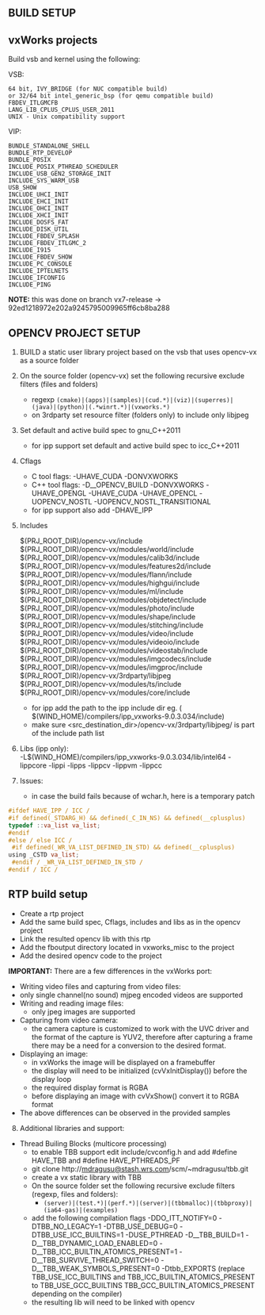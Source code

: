 BUILD SETUP
-----------

vxWorks projects
----------------
Build vsb and kernel using the following:

VSB:

    64 bit, IVY_BRIDGE (for NUC compatible build)
    or 32/64 bit intel_generic_bsp (for qemu compatible build)
    FBDEV_ITLGMCFB
    LANG_LIB_CPLUS_CPLUS_USER_2011
    UNIX - Unix compatibility support

VIP:

    BUNDLE_STANDALONE_SHELL
    BUNDLE_RTP_DEVELOP
    BUNDLE_POSIX
    INCLUDE_POSIX_PTHREAD_SCHEDULER
    INCLUDE_USB_GEN2_STORAGE_INIT
    INCLUDE_SYS_WARM_USB
    USB_SHOW
    INCLUDE_UHCI_INIT
    INCLUDE_EHCI_INIT
    INCLUDE_OHCI_INIT
    INCLUDE_XHCI_INIT
    INCLUDE_DOSFS_FAT
    INCLUDE_DISK_UTIL
    INCLUDE_FBDEV_SPLASH
    INCLUDE_FBDEV_ITLGMC_2
    INCLUDE_I915
    INCLUDE_FBDEV_SHOW
    INCLUDE_PC_CONSOLE
    INCLUDE_IPTELNETS
    INCLUDE_IFCONFIG
    INCLUDE_PING

**NOTE:** this was done on branch vx7-release -> 92ed1218972e202a9245795009965ff6cb8ba288

OPENCV PROJECT SETUP
------------------------
1. BUILD a static user library project based on the vsb that uses opencv-vx as a source folder
2. On the source folder (opencv-vx) set the following recursive exclude filters (files and folders)
    - regexp ```(cmake)|(apps)|(samples)|(cud.*)|(viz)|(superres)|(java)|(python)|(.*winrt.*)|(vxworks.*)```
    - on 3rdparty set resource filter (folders only) to include only libjpeg


3. Set default and active build spec to gnu_C++2011
    - for ipp support set default and active build spec to icc_C++2011

4. Cflags
    - C tool flags: -UHAVE_CUDA -DONVXWORKS
    - C++ tool flags: -D__OPENCV_BUILD -DONVXWORKS   -UHAVE_OPENGL  -UHAVE_CUDA  -UHAVE_OPENCL  -UOPENCV_NOSTL -UOPENCV_NOSTL_TRANSITIONAL
    - for ipp support also add -DHAVE_IPP

5. Includes

    $(PRJ_ROOT_DIR)/opencv-vx/include  
    $(PRJ_ROOT_DIR)/opencv-vx/modules/world/include  
    $(PRJ_ROOT_DIR)/opencv-vx/modules/calib3d/include  
    $(PRJ_ROOT_DIR)/opencv-vx/modules/features2d/include  
    $(PRJ_ROOT_DIR)/opencv-vx/modules/flann/include  
    $(PRJ_ROOT_DIR)/opencv-vx/modules/highgui/include  
    $(PRJ_ROOT_DIR)/opencv-vx/modules/ml/include  
    $(PRJ_ROOT_DIR)/opencv-vx/modules/objdetect/include  
    $(PRJ_ROOT_DIR)/opencv-vx/modules/photo/include  
    $(PRJ_ROOT_DIR)/opencv-vx/modules/shape/include  
    $(PRJ_ROOT_DIR)/opencv-vx/modules/stitching/include  
    $(PRJ_ROOT_DIR)/opencv-vx/modules/video/include  
    $(PRJ_ROOT_DIR)/opencv-vx/modules/videoio/include  
    $(PRJ_ROOT_DIR)/opencv-vx/modules/videostab/include  
    $(PRJ_ROOT_DIR)/opencv-vx/modules/imgcodecs/include  
    $(PRJ_ROOT_DIR)/opencv-vx/modules/imgproc/include  
    $(PRJ_ROOT_DIR)/opencv-vx/3rdparty/libjpeg  
    $(PRJ_ROOT_DIR)/opencv-vx/modules/ts/include  
    $(PRJ_ROOT_DIR)/opencv-vx/modules/core/include  

    - for ipp add the path to the ipp include dir eg. ( $(WIND_HOME)/compilers/ipp_vxworks-9.0.3.034/include)
     - make sure <src_destination_dir>/opencv-vx/3rdparty/libjpeg/ is part of the include path list

6. Libs (ipp only):  
     -L$(WIND_HOME)/compilers/ipp_vxworks-9.0.3.034/lib/intel64
     -lippcore -lippi -lipps -lippcv -lippvm -lippcc

7. Issues:  
    - in case the build fails because of wchar.h, here is a temporary patch
```C
#ifdef HAVE_IPP / ICC /
#if defined(_STDARG_H) && defined(_C_IN_NS) && defined(__cplusplus)
typedef ::va_list va_list;
#endif
#else / else ICC /
 #if defined(_WR_VA_LIST_DEFINED_IN_STD) && defined(__cplusplus)
using _CSTD va_list;
 #endif / _WR_VA_LIST_DEFINED_IN_STD /
#endif / ICC /
```


RTP build setup
---------------
- Create a rtp project
- Add the same build spec, Cflags, includes and libs as in the opencv project
- Link the resulted opencv lib with this rtp
- Add the fboutput directory located in vxworks_misc to the project
- Add the desired opencv code to the project

 **IMPORTANT:** There are a few differences in the vxWorks port:

 - Writing video files and capturing from video files:  
 - only single channel(no sound) mjpeg encoded videos are supported
 - Writing and reading image files:  
     - only jpeg images are supported
 - Capturing from video camera:  
     - the camera capture is customized to work with the UVC driver and the format of the capture is YUV2, therefore after capturing a frame there may be a need for a conversion to the desired format.
- Displaying an image:  
    - in vxWorks the image will be displayed on a framebuffer  
    - the display will need to be initialized (cvVxInitDisplay()) before the display loop
    - the required display format is RGBA  
    - before displaying an image with cvVxShow() convert it to RGBA format  
 - The above differences can be observed in the provided samples



8. Additional libraries and support:
 - Thread Builing Blocks (multicore processing)
     - to enable TBB support edit include/cvconfig.h and add #define HAVE_TBB and #define HAVE_PTHREADS_PF
     - git clone http://mdragusu@stash.wrs.com/scm/~mdragusu/tbb.git
     - create a vx static library with TBB
     - On the source folder set the following recursive exclude filters (regexp, files and folders):
          - ```(server)|(test.*)|(perf.*)|(server)|(tbbmalloc)|(tbbproxy)|(ia64-gas)|(examples)```
     - add the following compilation flags -DDO_ITT_NOTIFY=0 -DTBB_NO_LEGACY=1 -DTBB_USE_DEBUG=0 -DTBB_USE_ICC_BUILTINS=1 -DUSE_PTHREAD -D__TBB_BUILD=1 -D__TBB_DYNAMIC_LOAD_ENABLED=0 -D__TBB_ICC_BUILTIN_ATOMICS_PRESENT=1 -D__TBB_SURVIVE_THREAD_SWITCH=0 -D__TBB_WEAK_SYMBOLS_PRESENT=0 -Dtbb_EXPORTS
       (replace TBB_USE_ICC_BUILTINS and TBB_ICC_BUILTIN_ATOMICS_PRESENT to TBB_USE_GCC_BUILTINS TBB_GCC_BUILTIN_ATOMICS_PRESENT depending on the compiler)
    - the resulting lib will need to be linked with opencv